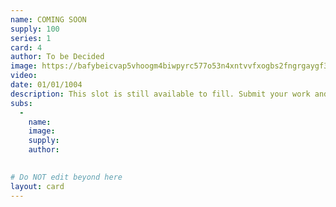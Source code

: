 ```yaml
---
name: COMING SOON
supply: 100
series: 1
card: 4
author: To be Decided
image: https://bafybeicvap5vhoogm4biwpyrc577o53n4xntvvfxogbs2fngrgaygf3tbm.ipfs.nftstorage.link/
video: 
date: 01/01/1004
description: This slot is still available to fill. Submit your work and it could be yours.
subs: 
  -
    name: 
    image: 
    supply:    
    author: 
    

# Do NOT edit beyond here
layout: card
---
```

